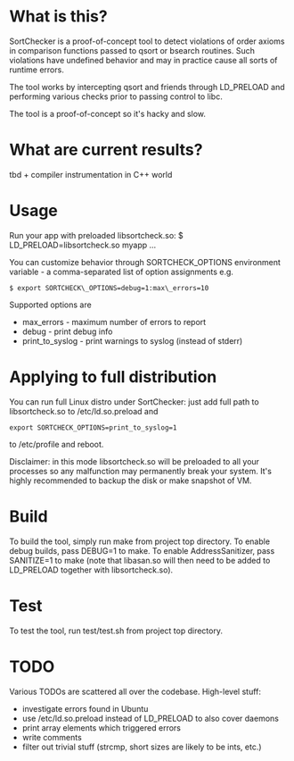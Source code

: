 # What is this?

SortChecker is a proof-of-concept tool to detect violations
of order axioms in comparison functions passed to qsort
or bsearch routines. Such violations have undefined behavior
and may in practice cause all sorts of runtime errors.

The tool works by intercepting qsort and friends through LD\_PRELOAD
and performing various checks prior to passing control to libc.

The tool is a proof-of-concept so it's hacky and slow.

# What are current results?

tbd + compiler instrumentation in C++ world

# Usage

Run your app with preloaded libsortcheck.so:
 $ LD\_PRELOAD=libsortcheck.so myapp ...

You can customize behavior through SORTCHECK\_OPTIONS environment
variable - a comma-separated list of option assignments e.g.

```
$ export SORTCHECK\_OPTIONS=debug=1:max\_errors=10
```

Supported options are
* max\_errors - maximum number of errors to report
* debug - print debug info
* print\_to\_syslog - print warnings to syslog (instead of stderr)

# Applying to full distribution

You can run full Linux distro under SortChecker: just add
full path to libsortcheck.so to /etc/ld.so.preload and

```
export SORTCHECK_OPTIONS=print_to_syslog=1
```

to /etc/profile and reboot.

Disclaimer: in this mode libsortcheck.so will be preloaded to
all your processes so any malfunction may permanently break your
system. It's highly recommended to backup the disk or make
snapshot of VM.

# Build

To build the tool, simply run make from project top directory.
To enable debug builds, pass DEBUG=1 to make.
To enable AddressSanitizer, pass SANITIZE=1 to make
(note that libasan.so will then need to be added to LD\_PRELOAD
together with libsortcheck.so).

# Test

To test the tool, run test/test.sh from project top directory.

# TODO

Various TODOs are scattered all over the codebase.
High-level stuff:
* investigate errors found in Ubuntu
* use /etc/ld.so.preload instead of LD\_PRELOAD to also cover daemons
* print array elements which triggered errors
* write comments
* filter out trivial stuff (strcmp, short sizes are likely to be ints, etc.)

